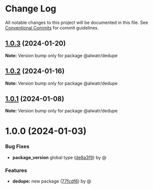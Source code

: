 # Change Log

All notable changes to this project will be documented in this file.
See [Conventional Commits](https://conventionalcommits.org) for commit guidelines.

## [1.0.3](https://github.com/Alwatr/nanolib/compare/@alwatr/dedupe@1.0.2...@alwatr/dedupe@1.0.3) (2024-01-20)

**Note:** Version bump only for package @alwatr/dedupe

## [1.0.2](https://github.com/Alwatr/nanolib/compare/@alwatr/dedupe@1.0.1...@alwatr/dedupe@1.0.2) (2024-01-16)

**Note:** Version bump only for package @alwatr/dedupe

## [1.0.1](https://github.com/Alwatr/nanolib/compare/@alwatr/dedupe@1.0.0...@alwatr/dedupe@1.0.1) (2024-01-08)

**Note:** Version bump only for package @alwatr/dedupe

# 1.0.0 (2024-01-03)

### Bug Fixes

* __package_version__ global type ([de8a3f9](https://github.com/Alwatr/nanolib/commit/de8a3f93bdb5a786c42f56324072b4b9520ce3a1)) by @

### Features

* **dedupe:** new package ([77fcdf6](https://github.com/Alwatr/nanolib/commit/77fcdf6fc8701910a7d503b7fba89fd284f36833)) by @
